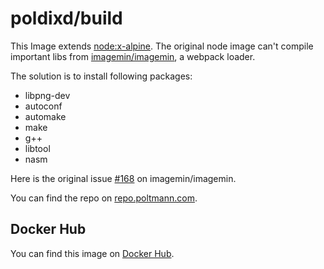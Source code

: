 # poldixd/build

This Image extends [node:x-alpine](https://hub.docker.com/_/node/). The original node image can't compile important libs from [imagemin/imagemin](https://github.com/imagemin/imagemin), a webpack loader.

The solution is to install following packages:

- libpng-dev
- autoconf
- automake
- make
- g++
- libtool
- nasm

Here is the original issue [#168](https://github.com/imagemin/imagemin/issues/168#issuecomment-265545957) on imagemin/imagemin.

You can find the repo on [repo.poltmann.com](https://repo.poltmann.com/nils.poltmann/build-docker-image/).

## Docker Hub

You can find this image on [Docker Hub](https://hub.docker.com/r/poldixd/build/).

